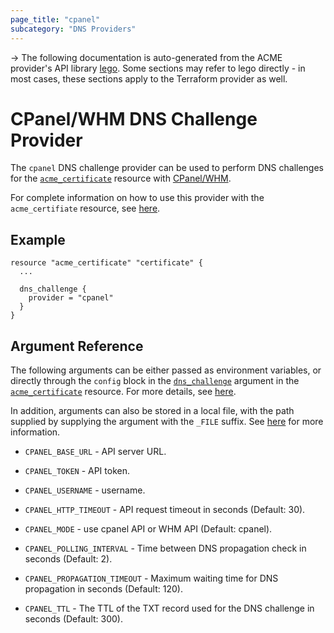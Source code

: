 ```yaml
---
page_title: "cpanel"
subcategory: "DNS Providers"
---
```


-> The following documentation is auto-generated from the ACME
provider's API library [lego](https://go-acme.github.io/lego/).  Some
sections may refer to lego directly - in most cases, these sections
apply to the Terraform provider as well.

# CPanel/WHM DNS Challenge Provider

The `cpanel` DNS challenge provider can be used to perform DNS challenges for
the [`acme_certificate`][resource-acme-certificate] resource with
[CPanel/WHM](https://cpanel.net/).

[resource-acme-certificate]: ../resources/certificate.md

For complete information on how to use this provider with the `acme_certifiate`
resource, see [here][resource-acme-certificate-dns-challenges].

[resource-acme-certificate-dns-challenges]: ../resources/certificate.md#using-dns-challenges

## Example

```hcl
resource "acme_certificate" "certificate" {
  ...

  dns_challenge {
    provider = "cpanel"
  }
}
```
## Argument Reference

The following arguments can be either passed as environment variables, or
directly through the `config` block in the
[`dns_challenge`][resource-acme-certificate-dns-challenge-arg] argument in the
[`acme_certificate`][resource-acme-certificate] resource. For more details, see
[here][resource-acme-certificate-dns-challenges].

[resource-acme-certificate-dns-challenge-arg]: ../resources/certificate.md#dns_challenge

In addition, arguments can also be stored in a local file, with the path
supplied by supplying the argument with the `_FILE` suffix. See
[here][acme-certificate-file-arg-example] for more information.

[acme-certificate-file-arg-example]: ../resources/certificate.md#using-variable-files-for-provider-arguments

* `CPANEL_BASE_URL` - API server URL.
* `CPANEL_TOKEN` - API token.
* `CPANEL_USERNAME` - username.

* `CPANEL_HTTP_TIMEOUT` - API request timeout in seconds (Default: 30).
* `CPANEL_MODE` - use cpanel API or WHM API (Default: cpanel).
* `CPANEL_POLLING_INTERVAL` - Time between DNS propagation check in seconds (Default: 2).
* `CPANEL_PROPAGATION_TIMEOUT` - Maximum waiting time for DNS propagation in seconds (Default: 120).
* `CPANEL_TTL` - The TTL of the TXT record used for the DNS challenge in seconds (Default: 300).


